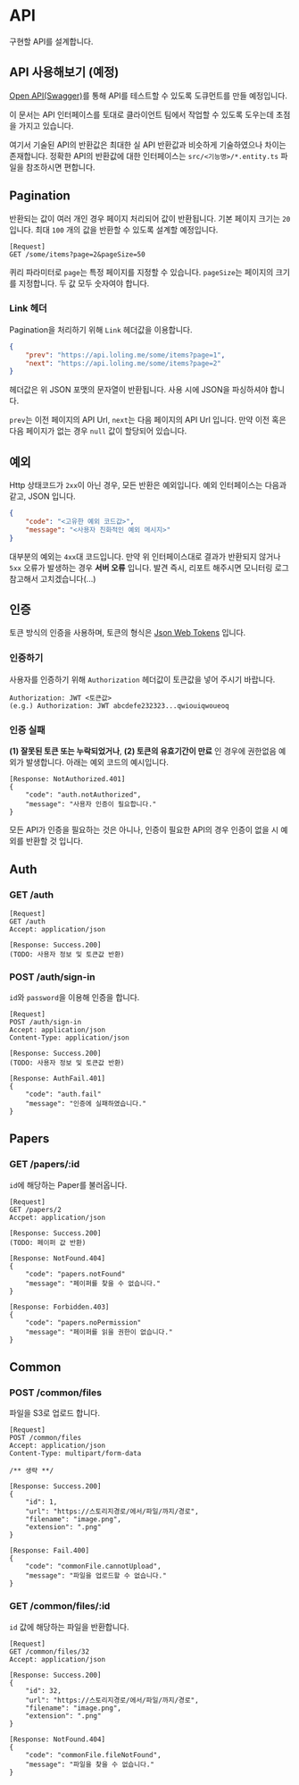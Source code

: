 # API

구현할 API를 설계합니다.

## API 사용해보기 (예정)
[Open API(Swagger)](https://swagger.io/specification/)를 통해 API를 테스트할 수 있도록 도큐먼트를 만들 예정입니다.

이 문서는 API 인터페이스를 토대로 클라이언트 팀에서 작업할 수 있도록 도우는데 초점을 가지고 있습니다.

여기서 기술된 API의 반환값은 최대한 실 API 반환값과 비슷하게 기술하였으나 차이는 존재합니다. 정확한 API의 반환값에 대한 인터페이스는 `src/<기능명>/*.entity.ts` 파일을 참조하시면 편합니다.


## Pagination
반환되는 값이 여러 개인 경우 페이지 처리되어 값이 반환됩니다. 기본 페이지 크기는 `20` 입니다. 최대 `100` 개의 값을 반환할 수 있도록 설계할 예정입니다.

```
[Request]
GET /some/items?page=2&pageSize=50
``` 

퀴리 파라미터로 `page`는 특정 페이지를 지정할 수 있습니다. `pageSize`는 페이지의 크기를 지정합니다. 두 값 모두 숫자여야 합니다.

### Link 헤더
Pagination을 처리하기 위해 `Link` 헤더값을 이용합니다.

```json
{
    "prev": "https://api.loling.me/some/items?page=1",
    "next": "https://api.loling.me/some/items?page=2"
}
```

헤더값은 위 JSON 포맷의 문자열이 반환됩니다. 사용 시에 JSON을 파싱하셔야 합니다.

`prev`는 이전 페이지의 API Url, `next`는 다음 페이지의 API Url 입니다. 만약 이전 혹은 다음 페이지가 없는 경우 `null` 값이 할당되어 있습니다.


## 예외
Http 상태코드가 `2xx`이 아닌 경우, 모든 반환은 예외입니다. 예외 인터페이스는 다음과 같고, JSON 입니다.

```json
{
    "code": "<고유한 예외 코드값>",
    "message": "<사용자 친화적인 예외 메시지>"
} 
```

대부분의 예외는 `4xx`대 코드입니다. 만약 위 인터페이스대로 결과가 반환되지 않거나 `5xx` 오류가 발생하는 경우 **서버 오류** 입니다. 발견 즉시, 리포트 해주시면 모니터링 로그 참고해서 고치겠습니다(...)

## 인증
토큰 방식의 인증을 사용하며, 토큰의 형식은 [Json Web Tokens](https://jwt.io/) 입니다.

### 인증하기
사용자를 인증하기 위해 `Authorization` 헤더값이 토큰값을 넣어 주시기 바랍니다.

```
Authorization: JWT <토큰값>
(e.g.) Authorization: JWT abcdefe232323...qwiouiqwoueoq
``` 

### 인증 실패
**(1) 잘못된 토큰 또는 누락되었거나**, **(2) 토큰의 유효기간이 만료** 인 경우에 권한없음 예외가 발생합니다. 아래는 예외 코드의 예시입니다.

```
[Response: NotAuthorized.401]
{
    "code": "auth.notAuthorized",
    "message": "사용자 인증이 필요합니다."
}
```

모든 API가 인증을 필요하는 것은 아니나, 인증이 필요한 API의 경우 인증이 없을 시 예외를 반환할 것 입니다. 


## Auth
### GET /auth

```
[Request]
GET /auth
Accept: application/json

[Response: Success.200]
(TODO: 사용자 정보 및 토큰값 반환)
```

### POST /auth/sign-in
`id`와 `password`을 이용해 인증을 합니다.

```
[Request]
POST /auth/sign-in
Accept: application/json
Content-Type: application/json

[Response: Success.200]
(TODO: 사용자 정보 및 토큰값 반환)

[Response: AuthFail.401]
{
    "code": "auth.fail"
    "message": "인증에 실패하였습니다."
}
```


## Papers
### GET /papers/:id
`id`에 해당하는 Paper를 불러옵니다.

```
[Request]
GET /papers/2
Accpet: application/json

[Response: Success.200]
(TODO: 페이퍼 값 반환)

[Response: NotFound.404]
{
    "code": "papers.notFound"
    "message": "페이퍼를 찾을 수 없습니다."
}

[Response: Forbidden.403]
{
    "code": "papers.noPermission"
    "message": "페이퍼를 읽을 권한이 없습니다."
}
```


## Common
### POST /common/files
파일을 S3로 업로드 합니다.

```
[Request]
POST /common/files
Accept: application/json
Content-Type: multipart/form-data

/** 생략 **/

[Response: Success.200]
{
    "id": 1,
    "url": "https://스토리지경로/에서/파일/까지/경로",
    "filename": "image.png",
    "extension": ".png"
}

[Response: Fail.400]
{
    "code": "commonFile.cannotUpload",
    "message": "파일을 업로드할 수 없습니다."
}
```


### GET /common/files/:id
`id` 값에 해당하는 파일을 반환합니다.

```
[Request]
GET /common/files/32
Accept: application/json

[Response: Success.200]
{
    "id": 32,
    "url": "https://스토리지경로/에서/파일/까지/경로",
    "filename": "image.png",
    "extension": ".png"
}

[Response: NotFound.404]
{
    "code": "commonFile.fileNotFound",
    "message": "파일을 찾을 수 없습니다."
}
```
